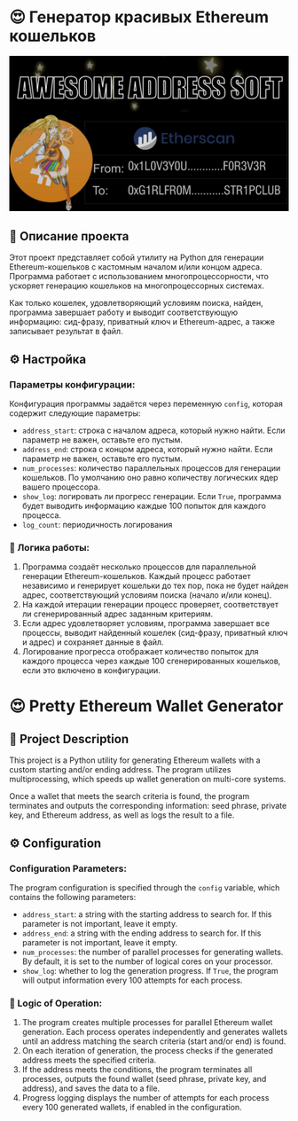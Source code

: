 # 😍 Генератор красивых Ethereum кошельков

![Logo](pic.jpg)

## 📜 Описание проекта

Этот проект представляет собой утилиту на Python для генерации Ethereum-кошельков с кастомным началом и/или концом адреса. Программа работает с использованием многопроцессорности, что ускоряет генерацию кошельков на многопроцессорных системах.

Как только кошелек, удовлетворяющий условиям поиска, найден, программа завершает работу и выводит соответствующую информацию: сид-фразу, приватный ключ и Ethereum-адрес, а также записывает результат в файл.

## ⚙️ Настройка

### Параметры конфигурации:
Конфигурация программы задаётся через переменную `config`, которая содержит следующие параметры:

- `address_start`: строка с началом адреса, который нужно найти. Если параметр не важен, оставьте его пустым.
- `address_end`: строка с концом адреса, который нужно найти. Если параметр не важен, оставьте его пустым.
- `num_processes`: количество параллельных процессов для генерации кошельков. По умолчанию оно равно количеству логических ядер вашего процессора.
- `show_log`: логировать ли прогресс генерации. Если `True`, программа будет выводить информацию каждые 100 попыток для каждого процесса.
- `log_count`: периодичность логирования

### 🚀 Логика работы:
1. Программа создаёт несколько процессов для параллельной генерации Ethereum-кошельков. Каждый процесс работает независимо и генерирует кошельки до тех пор, пока не будет найден адрес, соответствующий условиям поиска (начало и/или конец).
2. На каждой итерации генерации процесс проверяет, соответствует ли сгенерированный адрес заданным критериям.
3. Если адрес удовлетворяет условиям, программа завершает все процессы, выводит найденный кошелек (сид-фразу, приватный ключ и адрес) и сохраняет данные в файл.
4. Логирование прогресса отображает количество попыток для каждого процесса через каждые 100 сгенерированных кошельков, если это включено в конфигурации.

# 😍 Pretty Ethereum Wallet Generator

## 📜 Project Description

This project is a Python utility for generating Ethereum wallets with a custom starting and/or ending address. The program utilizes multiprocessing, which speeds up wallet generation on multi-core systems.

Once a wallet that meets the search criteria is found, the program terminates and outputs the corresponding information: seed phrase, private key, and Ethereum address, as well as logs the result to a file.

## ⚙️ Configuration

### Configuration Parameters:
The program configuration is specified through the `config` variable, which contains the following parameters:

- `address_start`: a string with the starting address to search for. If this parameter is not important, leave it empty.
- `address_end`: a string with the ending address to search for. If this parameter is not important, leave it empty.
- `num_processes`: the number of parallel processes for generating wallets. By default, it is set to the number of logical cores on your processor.
- `show_log`: whether to log the generation progress. If `True`, the program will output information every 100 attempts for each process.

### 🚀 Logic of Operation:
1. The program creates multiple processes for parallel Ethereum wallet generation. Each process operates independently and generates wallets until an address matching the search criteria (start and/or end) is found.
2. On each iteration of generation, the process checks if the generated address meets the specified criteria.
3. If the address meets the conditions, the program terminates all processes, outputs the found wallet (seed phrase, private key, and address), and saves the data to a file.
4. Progress logging displays the number of attempts for each process every 100 generated wallets, if enabled in the configuration.
